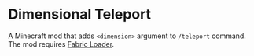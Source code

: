 # Dimensional Teleport
 A Minecraft mod that adds `<dimension>` argument to `/teleport` command.  
 The mod requires [Fabric Loader](https://fabricmc.net/use/).
